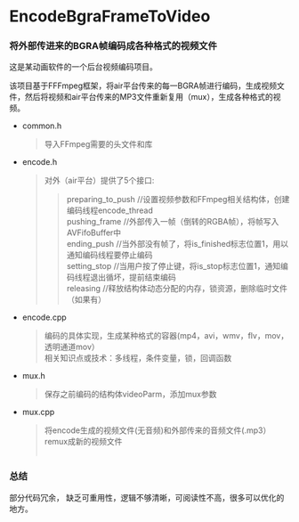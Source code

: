 # EncodeBgraFrameToVideo
### 将外部传进来的BGRA帧编码成各种格式的视频文件

这是某动画软件的一个后台视频编码项目。

该项目基于FFFmpeg框架，将air平台传来的每一BGRA帧进行编码，生成视频文件，然后将视频和air平台传来的MP3文件重新复用（mux），生成各种格式的视频。

* common.h  
  > 导入FFmpeg需要的头文件和库

* encode.h    
  > 对外（air平台）提供了5个接口:    
  >> preparing_to_push //设置视频参数和FFmpeg相关结构体，创建编码线程encode_thread  
  >> pushing_frame     //外部传入一帧（倒转的RGBA帧），将帧写入AVFifoBuffer中  
  >> ending_push       //当外部没有帧了，将is_finished标志位置1，用以通知编码线程要停止编码    
  >> setting_stop      //当用户按了停止键，将is_stop标志位置1，通知编码线程退出循坏，提前结束编码  
  >> releasing         //释放结构体动态分配的内存，锁资源，删除临时文件（如果有）  

* encode.cpp    
  > 编码的具体实现，生成某种格式的容器(mp4，avi，wmv，flv，mov，透明通道mov）  
  > 相关知识点或技术：多线程，条件变量，锁，回调函数    

* mux.h   
  > 保存之前编码的结构体videoParm，添加mux参数     
  
* mux.cpp   
  > 将encode生成的视频文件(无音频)和外部传来的音频文件(.mp3）remux成新的视频文件   
  
### 总结
部分代码冗余， 缺乏可重用性，逻辑不够清晰，可阅读性不高，很多可以优化的地方。
